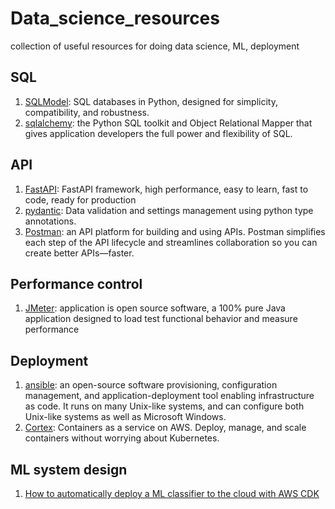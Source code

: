 # Data_science_resources
collection of useful resources for doing data science, ML, deployment

## SQL 
1. [SQLModel](https://github.com/tiangolo/sqlmodel): SQL databases in Python, designed for simplicity, compatibility, and robustness. 
2. [sqlalchemy](https://www.sqlalchemy.org/): the Python SQL toolkit and Object Relational Mapper that gives application developers the full power and flexibility of SQL.

## API 
1. [FastAPI](https://fastapi.tiangolo.com/):  FastAPI framework, high performance, easy to learn, fast to code, ready for production  
2. [pydantic](https://pydantic-docs.helpmanual.io/): Data validation and settings management using python type annotations.
3. [Postman](https://www.postman.com/): an API platform for building and using APIs. Postman simplifies each step of the API lifecycle and streamlines collaboration so you can create better APIs—faster.

## Performance control
1. [JMeter](https://jmeter.apache.org/): application is open source software, a 100% pure Java application designed to load test functional behavior and measure performance

## Deployment
1. [ansible](https://www.ansible.com/): an open-source software provisioning, configuration management, and application-deployment tool enabling infrastructure as code. It runs on many Unix-like systems, and can configure both Unix-like systems as well as Microsoft Windows.
2. [Cortex](https://github.com/cortexlabs/cortex): Containers as a service on AWS. Deploy, manage, and scale containers without worrying about Kubernetes.

## ML system design
1. [How to automatically deploy a ML classifier to the cloud with AWS CDK](https://medium.com/axel-springer-tech/how-to-automatically-deploy-a-ml-classifier-to-the-cloud-with-aws-cdk-20f8946d913c)
